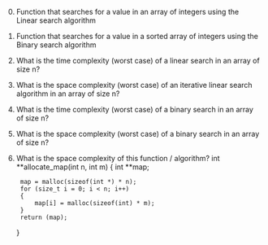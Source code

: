 0. Function that searches for a value in an array of integers using the Linear search algorithm
1. Function that searches for a value in a sorted array of integers using the Binary search algorithm
2. What is the time complexity (worst case) of a linear search in an array of size n?
3. What is the space complexity (worst case) of an iterative linear search algorithm in an array of size n?
4. What is the time complexity (worst case) of a binary search in an array of size n?
5. What is the space complexity (worst case) of a binary search in an array of size n?
6. What is the space complexity of this function / algorithm?
	int **allocate_map(int n, int m)
	{
		int **map;

		map = malloc(sizeof(int *) * n);
		for (size_t i = 0; i < n; i++)
		{
			map[i] = malloc(sizeof(int) * m);
		}
		return (map);
	}
